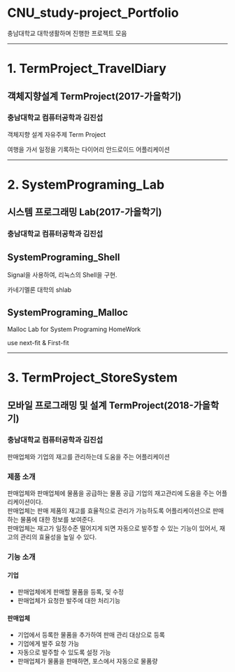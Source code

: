 # CNU_study-project_Portfolio
충남대학교 대학생활하며 진행한 프로젝트 모음

--------

# 1. TermProject_TravelDiary
## 객체지향설계 TermProject(2017-가을학기)
### 충남대학교 컴퓨터공학과 김진섭
객체지향 설계 자유주제 Term Project

여행을 가서 일정을 기록하는 다이어리 안드로이드 어플리케이션

----------
# 2. SystemPrograming_Lab
## 시스템 프로그래밍 Lab(2017-가을학기)
### 충남대학교 컴퓨터공학과 김진섭

## SystemPrograming_Shell

Signal을 사용하여, 리눅스의 Shell을 구현.

카네기멜론 대학의 shlab

## SystemPrograming_Malloc

Malloc Lab
for System Programing HomeWork

use next-fit & First-fit

--------

# 3. TermProject_StoreSystem

## 모바일 프로그래밍 및 설계 TermProject(2018-가을학기)
### 충남대학교 컴퓨터공학과 김진섭 
판매업체와 기업의 재고를 관리하는데 도움을 주는 어플리케이션

### 제품 소개
판매업체와 판매업체에 물품을 공급하는 물품 공급 기업의 재고관리에 도움을 주는 어플리케이션이다.  
판매업체는 판매 제품의 재고를 효율적으로 관리가 가능하도록 어플리케이션으로 판매하는 물품에 대한 정보를 보여준다.  
판매업체는 재고가 일정수준 떨어지게 되면 자동으로 발주할 수 있는 기능이 있어서, 재고의 관리의 효율성을 높일 수 있다.  
### 기능 소개
#### 기업
- 판매업체에게 판매할 물품을 등록, 및 수정  
- 판매업체가 요청한 발주에 대한 처리기능  

#### 판매업체
- 기업에서 등록한 물품을 추가하여 판매 관리 대상으로 등록
- 기업에게 발주 요청 가능
- 자동으로 발주할 수 있도록 설정 가능
- 판매업체가 물품을 판매하면, 포스에서 자동으로 물품량 
